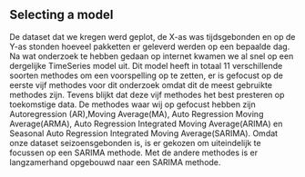 ## Selecting a model

De dataset dat we kregen werd geplot, de X-as was tijdsgebonden en op de Y-as stonden hoeveel pakketten er geleverd werden op een bepaalde dag. Na wat onderzoek te hebben gedaan op internet kwamen we al snel op een dergelijke TimeSeries model uit. Dit model heeft in totaal 11 verschillende soorten methodes om een voorspelling op te zetten, er is gefocust op de eerste vijf methodes voor dit onderzoek omdat dit de meest gebruikte methodes zijn. Tevens blijkt dat deze vijf methodes het best presteren op toekomstige data. De methodes waar wij op gefocust hebben zijn Autoregression (AR),Moving Average(MA), Auto Regression Moving Average(ARMA), Auto Regression Integrated Moving Average(ARIMA) en Seasonal Auto Regression Integrated Moving Average(SARIMA). Omdat onze dataset seizoensgebonden is, is er gekozen om uiteindelijk te focussen op een SARIMA methode. Met de andere methodes is er langzamerhand opgebouwd naar een SARIMA methode.
